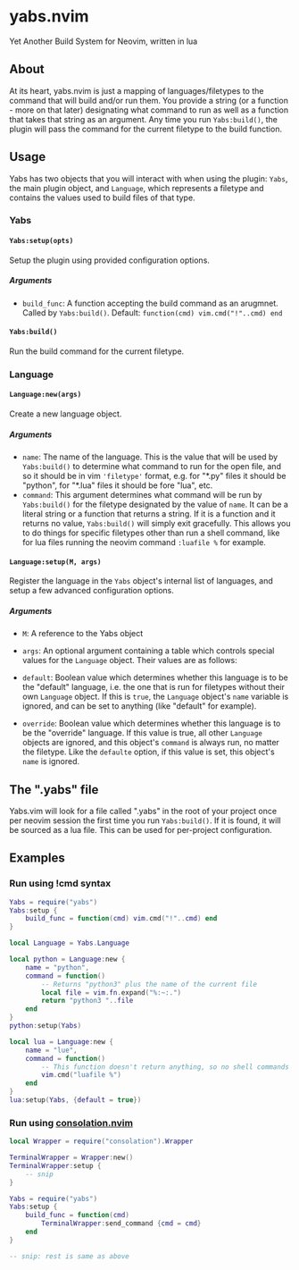 # yabs.nvim

Yet Another Build System for Neovim, written in lua

## About

At its heart, yabs.nvim is just a mapping of languages/filetypes to the command that will build and/or run them. You provide a string (or a function - more on that later) designating what command to run as well as a function that takes that string as an argument. Any time you run `Yabs:build()`, the plugin will pass the command for the current filetype to the build function.

## Usage
Yabs has two objects that you will interact with when using the plugin: `Yabs`, the main plugin object, and `Language`, which represents a filetype and contains the values used to build files of that type.

### Yabs

#### `Yabs:setup(opts)`
Setup the plugin using provided configuration options.

##### Arguments

- `build_func`: A function accepting the build command as an arugmnet. Called by `Yabs:build()`.
Default: `function(cmd) vim.cmd("!"..cmd) end`

#### `Yabs:build()`
Run the build command for the current filetype.

### Language

#### `Language:new(args)`
Create a new language object.

##### Arguments

- `name`: The name of the language. This is the value that will be used by `Yabs:build()` to determine what command to run for the open file, and so it should be in vim `'filetype'` format, e.g. for "\*.py" files it should be "python", for "\*.lua" files it should be fore "lua", etc.
- `command`: This argument determines what command will be run by `Yabs:build()` for the filetype designated by the value of `name`. It can be a literal string or a function that returns a string. If it is a function and it returns no value, `Yabs:build()` will simply exit gracefully. This allows you to do things for specific filetypes other than run a shell command, like for lua files running the neovim command `:luafile %` for example.

#### `Language:setup(M, args)`
Register the language in the `Yabs` object's internal list of languages, and setup a few advanced configuration options.

##### Arguments

- `M`: A reference to the Yabs object
- `args`: An optional argument containing a table which controls special values for the `Language` object. Their values are as follows:

- `default`: Boolean value which determines whether this language is to be the "default" language, i.e. the one that is run for filetypes without their own `Language` object. If this is `true`, the `Language` object's `name` variable is ignored, and can be set to anything (like "default" for example).
- `override`: Boolean value which determines whether this language is to be the "override" language. If this value is true, all other `Language` objects are ignored, and this object's `command` is always run, no matter the filetype. Like the `defaulte` option, if this value is set, this object's `name` is ignored.

## The ".yabs" file
Yabs.vim will look for a file called ".yabs" in the root of your project once per neovim session the first time you run `Yabs:build()`. If it is found, it will be sourced as a lua file. This can be used for per-project configuration.

## Examples

### Run using !cmd syntax
```lua
Yabs = require("yabs")
Yabs:setup {
    build_func = function(cmd) vim.cmd("!"..cmd) end
}

local Language = Yabs.Language

local python = Language:new {
    name = "python",
    command = function()
        -- Returns "python3" plus the name of the current file
        local file = vim.fn.expand("%:~:.")
        return "python3 "..file
    end
}
python:setup(Yabs)

local lua = Language:new {
    name = "lue",
    command = function()
        -- This function doesn't return anything, so no shell commands will be run
        vim.cmd("luafile %")
    end
}
lua:setup(Yabs, {default = true})
```

### Run using [consolation.nvim](https://github.com/pianocomposer321/consolation.nvim)
```lua
local Wrapper = require("consolation").Wrapper

TerminalWrapper = Wrapper:new()
TerminalWrapper:setup {
    -- snip
}

Yabs = require("yabs")
Yabs:setup {
    build_func = function(cmd)
        TerminalWrapper:send_command {cmd = cmd}
    end
}

-- snip: rest is same as above
```
